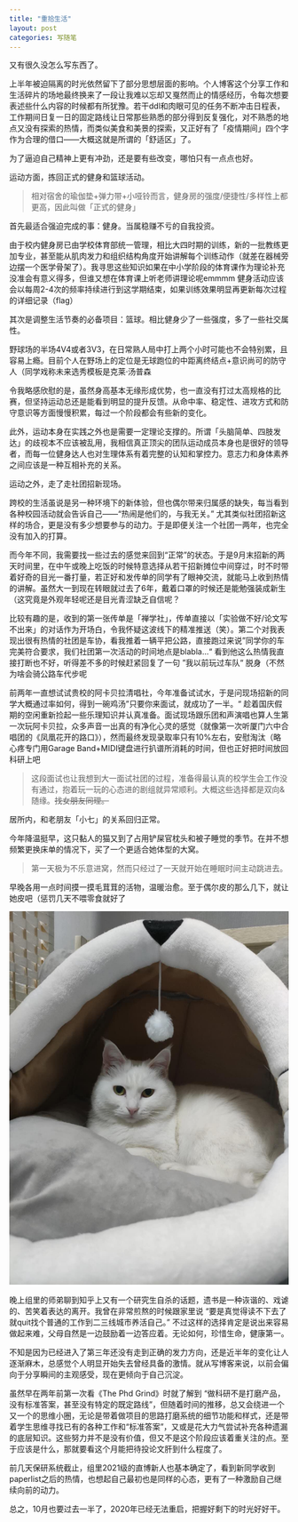 ```yaml
---
title: "重拾生活"
layout: post
categories: 写随笔
---
```


<!-- more -->

又有很久没怎么写东西了。

上半年被迫隔离的时光依然留下了部分思想层面的影响。个人博客这个分享工作和生活碎片的场地最终换来了一段让我难以忘却又戛然而止的情感经历，令每次想要表述些什么内容的时候都有所犹豫。若干ddl和肉眼可见的任务不断冲击日程表，工作期间日复一日的固定路线让日常那些熟悉的部分得到反复强化，对不熟悉的地点又没有探索的热情，而类似美食和美景的探索，又正好有了「疫情期间」四个字作为合理的借口——大概这就是所谓的「舒适区」了。

为了逼迫自己精神上更有冲劲，还是要有些改变，哪怕只有一点点也好。

运动方面，拣回正式的健身和篮球活动。

> 相对宿舍的瑜伽垫+弹力带+小哑铃而言，健身房的强度/便捷性/多样性上都更高，因此叫做「正式的健身」

首先最适合强迫完成的事：健身。当属稳赚不亏的自我投资。

由于校内健身房已由学校体育部统一管理，相比大四时期的训练，新的一批教练更加专业，甚至能从肌肉发力和组织结构角度开始讲解每个训练动作（就差在器械旁边摆一个医学骨架了）。我寻思这些知识如果在中小学阶段的体育课作为理论补充没准会有意义得多，但谁又想在体育课上听老师讲理论呢emmmm 健身活动应该会以每周2-4次的频率持续进行到这学期结束，如果训练效果明显再更新每次过程的详细记录（flag）

其次是调整生活节奏的必备项目：篮球。相比健身少了一些强度，多了一些社交属性。

野球场的半场4V4或者3V3，在日常熟人局中打上两个小时可能也不会特别累，且容易上瘾。目前个人在野场上的定位是无球跑位的中距离终结点+意识尚可的防守人（同学戏称未来选秀模板是克莱·汤普森

令我略感欣慰的是，虽然身高基本无缘形成优势，也一直没有打过太高规格的比赛，但坚持运动总还是能看到明显的提升反馈。从命中率、稳定性、进攻方式和防守意识等方面慢慢积累，每过一个阶段都会有些新的变化。

此外，运动本身在实践之外也是需要一定理论支撑的。所谓「头脑简单、四肢发达」的歧视本不应该被乱用，我相信真正顶尖的团队运动成员本身也是很好的领导者，而每一位健身达人也对生理体系有着完整的认知和掌控力。意志力和身体素养之间应该是一种互相补充的关系。

运动之外，走了走社团招新现场。

跨校的生活虽说是另一种环境下的新体验，但也偶尔带来归属感的缺失，每当看到各种校园活动就会告诉自己——“热闹是他们的，与我无关。” 尤其类似社团招新这样的场合，更是没有多少想要参与的动力。于是即便关注一个社团一两年，也完全没有加入的打算。

而今年不同，我需要找一些过去的感觉来回到“正常”的状态。于是9月末招新的两天时间里，在中午或晚上吃饭的时候特意选择从若干招新摊位中间穿过，时不时带着好奇的目光一番打量，若正好和发传单的同学有了眼神交流，就能马上收到热情的讲解。虽然大一到现在转眼就过去了6年，戴着口罩的时候还是能勉强装成新生（这究竟是外观年轻呢还是目光青涩缺乏自信呢？

比较有趣的是，收到的第一张传单是「禅学社」，传单直接以「实验做不好/论文写不出来」的对话作为开场白，令我怀疑这波线下的精准推送（笑）。第二个对我表现出很有热情的社团是车协，看我推着一辆平把公路，直接跑过来说”同学你的车完美符合要求，我们社团第一次活动的时间地点是blabla…“ 看到他这么热情我直接打断也不好，听得差不多的时候赶紧回复了一句 ”我以前玩过车队“ 脱身（不然为啥会骑公路车代步呢

前两年一直想试试贵校的阿卡贝拉清唱社，今年准备试试水，于是问现场招新的同学大概通过率如何，得到一碗鸡汤”只要你来面试，就成功了一半。“ 趁着国庆假期的空闲重新捡起一些乐理知识并认真准备。面试现场跟乐团和声演唱也算人生第一次玩阿卡贝拉，众多声音一出真的有净化心灵的感觉（就像第一次听厦门六中合唱团的《凤凰花开的路口》），然而最终发现录取率只有10%左右，安慰淘汰（略心疼专门用Garage Band+MIDI键盘进行扒谱所消耗的时间，但也正好把时间放回科研上吧

> 这段面试也让我想到大一面试社团的过程，准备得最认真的校学生会工作没有通过，抱着玩一玩的心态进的剧组就异常顺利。大概这些选择都是双向&随缘。~~找女朋友同理。~~

居所内，和老朋友「小七」的关系回归正常。

今年降温挺早，这只黏人的猫又到了占用铲屎官枕头和被子睡觉的季节。在并不想频繁更换床单的情况下，买了一个更适合她体型的大窝。

> 第一天极为不乐意进窝，然而只经过了一天就开始在睡眠时间主动跳进去。

早晚各用一点时间摸一摸毛茸茸的活物，温暖治愈。至于偶尔皮的那么几下，就让她皮吧（惩罚几天不喂零食就好了

![](https://github.com/HusterHope/blogimage/raw/master/20201014.png)

晚上组里的师弟聊到知乎上又有一个研究生自杀的话题，遗书是一种诙谐的、戏谑的、苦笑着表达的离开。我曾在非常煎熬的时候跟家里说 “要是真觉得读不下去了就quit找个普通的工作到二三线城市养活自己。” 不过这样的选择肯定是说出来容易做起来难，父母自然是一边鼓励着一边答应着。无论如何，珍惜生命，健康第一。

不知是因为已经进入了第三年还没有走到正确的发力方向，还是近半年的变化让人逐渐麻木，总感觉个人明显开始失去曾经具备的激情。就从写博客来说，以前会偏向于分享瞬间的主观感受，现在更倾向于自己沉淀。

虽然早在两年前第一次看《The Phd Grind》时就了解到 “做科研不是打磨产品，没有标准答案，甚至没有特定的既定路线”，但随着时间的推移，总又会绕进一个又一个的思维小圈，无论是带着做项目的思路打磨系统的细节功能和样式，还是带着学生思维寻找已有的各种工作和“标准答案”，又或是花大力气尝试补充各种遗漏的底层知识。这些努力并不是没有价值，但又不是这个阶段应该着重关注的点。至于应该是什么，那就要看这个月能把待投论文肝到什么程度了。

前几天保研系统截止，组里2021级的直博新人也基本确定了，看到新同学收到paperlist之后的热情，也想起自己最初也是同样的心态，更有了一种激励自己继续向前的动力。

总之，10月也要过去一半了，2020年已经无法重启，把握好剩下的时光好好干。